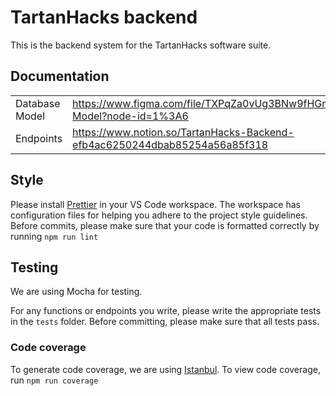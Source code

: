 # TartanHacks backend

This is the backend system for the TartanHacks software suite. 

## Documentation
|||
|--|--|
|Database Model|https://www.figma.com/file/TXPqZa0vUg3BNw9fHGn9vT/TartanHacks-Model?node-id=1%3A6|
|Endpoints| https://www.notion.so/TartanHacks-Backend-efb4ac6250244dbab85254a56a85f318

## Style
Please install [Prettier](https://marketplace.visualstudio.com/items?itemName=esbenp.prettier-vscode)
in your VS Code workspace. The workspace has configuration files for helping
you adhere to the project style guidelines. Before commits, please make sure
that your code is formatted correctly by running `npm run lint`

## Testing
We are using Mocha for testing.

For any functions or endpoints you write, please write the appropriate tests
in the `tests` folder. Before committing, please make sure that all tests
pass.

### Code coverage
To generate code coverage, we are using [Istanbul](https://istanbul.js.org/).
To view code coverage, run `npm run coverage`